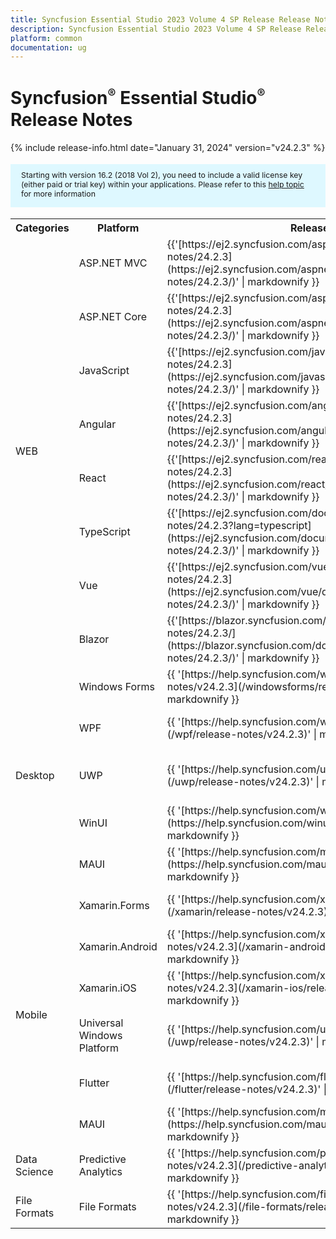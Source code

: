 ```yaml
---
title: Syncfusion Essential Studio 2023 Volume 4 SP Release Release Notes  
description: Syncfusion Essential Studio 2023 Volume 4 SP Release Release Notes  
platform: common
documentation: ug
---
```


# Syncfusion<sup style="font-size:70%">&reg;</sup>   Essential Studio<sup style="font-size:70%">&reg;</sup>  Release Notes  

{% include release-info.html date="January 31, 2024"   version="v24.2.3" %} 

<style>
#license {
    font-size: .88em!important;
margin-top: 1.5em;     margin-bottom: 1.5em;
    background-color: #def8ff;
    padding: 10px 17px 14px;
}
</style>

<div id="license">
Starting with version 16.2 (2018 Vol 2), you need to include a valid license key (either paid or trial key) within your applications. 
Please refer to this <a href="/common/essential-studio/licensing/license-key">help topic</a> for more information 
</div>



<table>
<tr>
<th>
Categories</th><th>
Platform</th><th>
Release Notes</th><th>
Read Me</th></tr>
<tr>
<td rowspan="8">
WEB 
</td>
<td>
ASP.NET MVC
</td>
<td>{{'[https://ej2.syncfusion.com/aspnetmvc/documentation/release-notes/24.2.3](https://ej2.syncfusion.com/aspnetmvc/documentation/release-notes/24.2.3/)' | markdownify }}
</td>
<td>{{'[http://files2.syncfusion.com/Installs/v24.2.3/ReadMe/web/ASPMVC.html](http://files2.syncfusion.com/Installs/v24.2.3/ReadMe/web/ASPMVC.html)' | markdownify }}
</td>
</tr>
<tr>
<td>
ASP.NET Core	
</td>
<td>{{'[https://ej2.syncfusion.com/aspnetcore/documentation/release-notes/24.2.3](https://ej2.syncfusion.com/aspnetcore/documentation/release-notes/24.2.3/)' | markdownify }}
</td>
<td>{{'[http://files2.syncfusion.com/Installs/v24.2.3/ReadMe/web/ASPNETCORE.html](http://files2.syncfusion.com/Installs/v24.2.3/ReadMe/web/ASPNETCORE.html)' | markdownify }}
</td>
</tr>
<tr>
<td>
JavaScript
</td>
<td>{{'[https://ej2.syncfusion.com/javascript/documentation/release-notes/24.2.3](https://ej2.syncfusion.com/javascript/documentation/release-notes/24.2.3/)' | markdownify }}
</td>
<td>{{'[http://files2.syncfusion.com/Installs/v24.2.3/ReadMe/web/JavaScript.html](http://files2.syncfusion.com/Installs/v24.2.3/ReadMe/web/JavaScript.html)' | markdownify }}
</td>
</tr>
<tr>
<td>
Angular
</td>
<td>{{'[https://ej2.syncfusion.com/angular/documentation/release-notes/24.2.3](https://ej2.syncfusion.com/angular/documentation/release-notes/24.2.3/)' | markdownify }}
</td>
<td>{{'[http://files2.syncfusion.com/Installs/v24.2.3/ReadMe/web/Angular.html](http://files2.syncfusion.com/Installs/v24.2.3/ReadMe/web/Angular.html)' | markdownify }}
</td>
</tr>
<tr>
<td>
React
</td>
<td>{{'[https://ej2.syncfusion.com/react/documentation/release-notes/24.2.3](https://ej2.syncfusion.com/react/documentation/release-notes/24.2.3/)' | markdownify }}
</td>
<td>{{'[http://files2.syncfusion.com/Installs/v24.2.3/ReadMe/web/React.html](http://files2.syncfusion.com/Installs/v24.2.3/ReadMe/web/React.html)' | markdownify }}
</td>
</tr>
<tr>
<td>
TypeScript
</td>
<td>{{'[https://ej2.syncfusion.com/documentation/release-notes/24.2.3?lang=typescript](https://ej2.syncfusion.com/documentation/release-notes/24.2.3/)' | markdownify }}
</td>
<td>{{'[http://files2.syncfusion.com/Installs/v24.2.3/ReadMe/web/TypeScript.html](http://files2.syncfusion.com/Installs/v24.2.3/ReadMe/web/TypeScript.html)' | markdownify }}
</td>
</tr>
<tr>
<td>
Vue
</td>
<td>{{'[https://ej2.syncfusion.com/vue/documentation/release-notes/24.2.3](https://ej2.syncfusion.com/vue/documentation/release-notes/24.2.3/)' | markdownify }}
</td>
<td>{{'[http://files2.syncfusion.com/Installs/v24.2.3/ReadMe/web/Vue.html](http://files2.syncfusion.com/Installs/v24.2.3/ReadMe/web/Vue.html)' | markdownify }}
</td>
</tr>
<tr>
<td>
Blazor
</td>
<td>{{'[https://blazor.syncfusion.com/documentation/release-notes/24.2.3/](https://blazor.syncfusion.com/documentation/release-notes/24.2.3/)' | markdownify }}
</td>
<td>{{'[http://files2.syncfusion.com/Installs/v24.2.3/ReadMe/web/Blazor.html](http://files2.syncfusion.com/Installs/v24.2.3/ReadMe/web/Blazor.html)' | markdownify }}
</td>
</tr>
<tr>
<td rowspan="5">
Desktop
</td>
<td>
Windows Forms
</td>
<td>{{ '[https://help.syncfusion.com/windowsforms/release-notes/v24.2.3](/windowsforms/release-notes/v24.2.3)' | markdownify }}
</td>
<td>{{ '[http://files2.syncfusion.com/Installs/v24.2.3/ReadMe/WindowsForms.html](http://files2.syncfusion.com/Installs/v24.2.3/ReadMe/WindowsForms.html)' | markdownify }}
</td>
</tr>
<tr>
<td>
WPF
</td>
<td>{{ '[https://help.syncfusion.com/wpf/release-notes/v24.2.3](/wpf/release-notes/v24.2.3)' | markdownify }}
</td>
<td>{{ '[http://files2.syncfusion.com/Installs/v24.2.3/ReadMe/WPF.html](http://files2.syncfusion.com/Installs/v24.2.3/ReadMe/WPF.html)' | markdownify }}
</td>
</tr>
<tr>
<td>
UWP
</td>
<td>{{ '[https://help.syncfusion.com/uwp/release-notes/v24.2.3](/uwp/release-notes/v24.2.3)' | markdownify }}
</td>
<td>{{ '[http://files2.syncfusion.com/Installs/v24.2.3/ReadMe/UniversalWindows.html](http://files2.syncfusion.com/Installs/v24.2.3/ReadMe/UniversalWindows.html)' | markdownify }}
</td>
</tr>
<tr>
<td>
WinUI
</td>
<td>{{ '[https://help.syncfusion.com/winui/release-notes/v24.2.3](https://help.syncfusion.com/winui/release-notes/v24.2.3)' | markdownify }}
</td>
<td>{{ '[http://files2.syncfusion.com/Installs/v24.2.3/ReadMe/WinUI.html](http://files2.syncfusion.com/Installs/v24.2.3/ReadMe/WinUI.html)' | markdownify }}
</td>
</tr>
<tr>
<td>
MAUI
</td>
<td>{{ '[https://help.syncfusion.com/maui/release-notes/v24.2.3](https://help.syncfusion.com/maui/release-notes/v24.2.3)' | markdownify }}
</td>
<td>{{ '[http://files2.syncfusion.com/Installs/v24.2.3/ReadMe/.NETMAUI.html](http://files2.syncfusion.com/Installs/v24.2.3/ReadMe/.NETMAUI.html)' | markdownify }}
</td>
</tr>
<tr>
<td rowspan="6">
Mobile
</td>
<td>
Xamarin.Forms
</td>
<td>{{ '[https://help.syncfusion.com/xamarin/release-notes/v24.2.3](/xamarin/release-notes/v24.2.3)' | markdownify }}
</td>
<td>{{ '[http://files2.syncfusion.com/Installs/v24.2.3/ReadMe/Xamarin_Forms.html](http://files2.syncfusion.com/Installs/v24.2.3/ReadMe/Xamarin_Forms.html)' | markdownify }}
</td>
</tr>
<tr>
<td>
Xamarin.Android
</td>
<td>{{ '[https://help.syncfusion.com/xamarin-android/release-notes/v24.2.3](/xamarin-android/release-notes/v24.2.3)' | markdownify }}
</td>
<td>{{ '[http://files2.syncfusion.com/Installs/v24.2.3/ReadMe/Xamarin_Forms.html](http://files2.syncfusion.com/Installs/v24.2.3/ReadMe/Xamarin_Forms.html)' | markdownify }}
</td>
</tr>
<tr>
<td>
Xamarin.iOS
</td>
<td>{{ '[https://help.syncfusion.com/xamarin-ios/release-notes/v24.2.3](/xamarin-ios/release-notes/v24.2.3)' | markdownify }}
</td>
<td>{{ '[http://files2.syncfusion.com/Installs/v24.2.3/ReadMe/Xamarin_Forms.html](http://files2.syncfusion.com/Installs/v24.2.3/ReadMe/Xamarin_Forms.html)' | markdownify }}
</td>
</tr>
<tr>
<td>
Universal Windows Platform
</td>
<td>{{ '[https://help.syncfusion.com/uwp/release-notes/v24.2.3](/uwp/release-notes/v24.2.3)' | markdownify }}
</td>
<td>{{ '[http://files2.syncfusion.com/Installs/v24.2.3/ReadMe/UniversalWindows.html](http://files2.syncfusion.com/Installs/v24.2.3/ReadMe/UniversalWindows.html)' | markdownify }}
</td>
</tr>
<tr>
<td>
Flutter
</td>
<td>{{ '[https://help.syncfusion.com/flutter/release-notes/v24.2.3](/flutter/release-notes/v24.2.3)' | markdownify }}
</td>
<td>{{ '[http://files2.syncfusion.com/Installs/v24.2.3/ReadMe/Flutter.html](http://files2.syncfusion.com/Installs/v24.2.3/ReadMe/Flutter.html)' | markdownify }}
</td>
</tr>
<tr>
<td>
MAUI
</td>
<td>{{ '[https://help.syncfusion.com/maui/release-notes/v24.2.3](https://help.syncfusion.com/maui/release-notes/v24.2.3)' | markdownify }}
</td>
<td>{{ '[http://files2.syncfusion.com/Installs/v24.2.3/ReadMe/.NETMAUI.html](http://files2.syncfusion.com/Installs/v24.2.3/ReadMe/.NETMAUI.html)' | markdownify }}
</td>
</tr>



<tr>
<td>
Data Science
</td>
<td>
Predictive Analytics
</td>
<td>{{ '[https://help.syncfusion.com/predictive-analytics/release-notes/v24.2.3](/predictive-analytics/release-notes/v24.2.3)' | markdownify }}
</td>
<td>
</td>
</tr>
<tr>
<td>
File Formats
</td>
<td>
File Formats
</td>
<td>{{ '[https://help.syncfusion.com/file-formats/release-notes/v24.2.3](/file-formats/release-notes/v24.2.3)' | markdownify }}
</td>
<td>
</td>
</tr>
</table>
